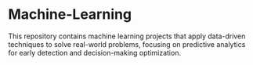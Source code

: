 # Machine-Learning
This repository contains machine learning projects that apply data-driven techniques to solve real-world problems, focusing on predictive analytics for early detection and decision-making optimization.
